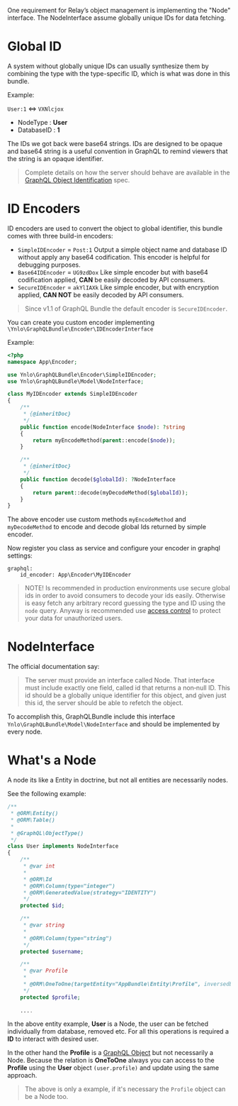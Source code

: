 One requirement for Relay’s object management is implementing the "Node" interface.
The NodeInterface assume globally unique IDs for data fetching. 

# Global ID

A system without globally unique IDs can usually synthesize them 
by combining the type with the type-specific ID, which is what was done in this bundle.

Example:

`User:1` <=> `VXNlcjox`

- NodeType : **User**
- DatabaseID : **1**

The IDs we got back were base64 strings. 
IDs are designed to be opaque and base64 string is a useful convention in GraphQL 
to remind viewers that the string is an opaque identifier.

> Complete details on how the server should behave are available in 
the [GraphQL Object Identification](https://facebook.github.io/relay/docs/en/graphql-object-identification.html) spec.

# ID Encoders

ID encoders are used to convert the object to global identifier, 
this bundle comes with three build-in encoders:

- `SimpleIDEncoder` = `Post:1` Output a simple object name and database ID without apply any base64 codification. 
This encoder is helpful for debugging purposes.
- `Base64IDEncoder` = `UG9zdDox` Like simple encoder but with base64 codification applied, **CAN** be easily decoded by API consumers.
- `SecureIDEncoder` = `akYlIAXk` Like simple encoder, but with encryption applied, **CAN NOT** be easily decoded by API consumers.

> Since v1.1 of GraphQL Bundle the default encoder is `SecureIDEncoder`.

You can create you custom encoder implementing `\Ynlo\GraphQLBundle\Encoder\IDEncoderInterface`

Example:

````php
<?php
namespace App\Encoder;

use Ynlo\GraphQLBundle\Encoder\SimpleIDEncoder;
use Ynlo\GraphQLBundle\Model\NodeInterface;

class MyIDEncoder extends SimpleIDEncoder
{
    /**
     * {@inheritDoc}
     */
    public function encode(NodeInterface $node): ?string
    {
        return myEncodeMethod(parent::encode($node));
    }

    /**
     * {@inheritDoc}
     */
    public function decode($globalId): ?NodeInterface
    {
        return parent::decode(myDecodeMethod($globalId));
    }
}
````

The above encoder use custom methods `myEncodeMethod` and `myDecodeMethod` 
to encode and decode global Ids returned by simple encoder.

Now register you class as service and configure your encoder in graphql settings:

````
graphql:
    id_encoder: App\Encoder\MyIDEncoder
````

> NOTE! Is recommended in production environments use secure global ids in order to avoid consumers to decode your ids easily. 
Otherwise is easy fetch any arbitrary record guessing the type and ID using the `node` query. Anyway is recommended
use [access control](../05_Security/05_Access_Control.md) to protect your data for unauthorized users.

# NodeInterface

The official documentation say:
> The server must provide an interface called Node. That interface must include exactly one field, called id that returns a non‐null ID.
This id should be a globally unique identifier for this object, and given just this id, the server should be able to refetch the object.

To accomplish this, GraphQLBundle include this interface `Ynlo\GraphQLBundle\Model\NodeInterface` 
and should be implemented by every node.

# What's a Node

A node its like a Entity in doctrine, but not all entities are necessarily nodes.

See the following example:

````php
/**
 * @ORM\Entity()
 * @ORM\Table()
 *
 * @GraphQL\ObjectType()
 */
class User implements NodeInterface
{
    /**
     * @var int
     *
     * @ORM\Id
     * @ORM\Column(type="integer")
     * @ORM\GeneratedValue(strategy="IDENTITY")
     */
    protected $id;

    /**
     * @var string
     *
     * @ORM\Column(type="string")
     */
    protected $username;

    /**
     * @var Profile
     *
     * @ORM\OneToOne(targetEntity="AppBundle\Entity\Profile", inversedBy="user", cascade={"all"}, orphanRemoval=true)
     */
    protected $profile;
    
    ....
````
In the above entity example, **User** is a Node, the user can be fetched individually from database, removed etc.
For all this operations is required a **ID** to interact with desired user.

In the other hand the **Profile** is a 
[GraphQL Object](../03_Type_Definitions/01_Object_Types.md) but not necessarily a Node. 
Because the relation is **OneToOne** always you can access 
to the **Profile** using the **User** object `(user.profile)` and update using the same approach.

> The above is only a example, if it's necessary the `Profile` object can be a Node too.